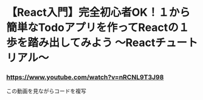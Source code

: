 # 【React入門】完全初心者OK！１から簡単なTodoアプリを作ってReactの１歩を踏み出してみよう 〜Reactチュートリアル〜

### https://www.youtube.com/watch?v=nRCNL9T3J98
この動画を見ながらコードを複写
